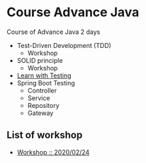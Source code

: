 # Course Advance Java
Course of Advance Java 2 days
* Test-Driven Development (TDD)
  * Workshop
* SOLID principle
  * Workshop
* [Learn with Testing](https://martinfowler.com/articles/microservice-testing/)
* Spring Boot Testing
  * Controller 
  * Service
  * Repository
  * Gateway


## List of workshop
* [Workshop :: 2020/02/24](https://github.com/up1/workshop-advance-java-20200224)
